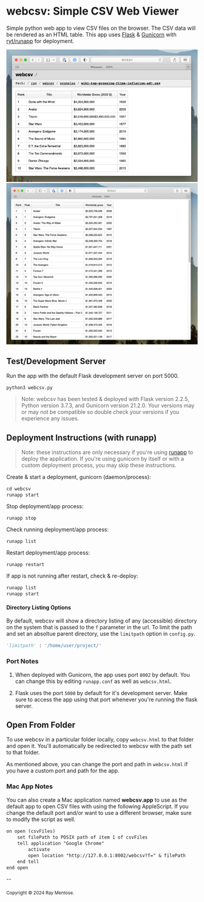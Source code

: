 # webcsv: Simple CSV Web Viewer

Simple python web app to view CSV files on the browser. The CSV data will be rendered as an HTML table. This app uses [Flask](https://github.com/pallets/flask) & [Gunicorn](https://github.com/benoitc/gunicorn) with [ryt/runapp](https://github.com/ryt/runapp) for deployment.

![](images/screen-shot-3.png)
![](images/screen-shot-2.png)

## Test/Development Server

Run the app with the default Flask development server on port 5000.

```console
python3 webcsv.py
```

> Note: webcsv has been tested & deployed with Flask version 2.2.5, Python version 3.7.3, and Gunicorn version 21.2.0. Your versions may or may not be compatible so double check your versions if you experience any issues.

## Deployment Instructions (with runapp)

> Note: these instructions are only necessary if you're using [runapp](https://github.com/ryt/runapp) to deploy the application. If you're using gunicorn by itself or with a custom deployment process, you may skip these instructions.

Create & start a deployment, gunicorn (daemon/process):

```console
cd webcsv
runapp start
```

Stop deployment/app process:

```console
runapp stop
```

Check running deployment/app process:

```console
runapp list
```

Restart deployment/app process:

```console
runapp restart
```

If app is not running after restart, check & re-deploy:

```console
runapp list
runapp start
```

#### Directory Listing Options

By default, webcsv will show a directory listing of any (accessible) directory on the system that is passed to the `f` parameter in the url. To limit the path and set an absoltue parent directory, use the `limitpath` option in `config.py`.

```py
'limitpath' : '/home/user/project/'
```

### Port Notes

1. When deployed with Gunicorn, the app uses port `8002` by default. You can change this by editing `runapp.conf` as well as `webcsv.html`.

2. Flask uses the port `5000` by default for it's development server. Make sure to access the app using that port whenever you're running the flask server.

## Open From Folder

To use webcsv in a particular folder locally, copy `webcsv.html` to that folder and open it. You'll automatically be redirected to webcsv with the path set to that folder.

As mentioned above, you can change the port and path in `webcsv.html` if you have a custom port and path for the app.

### Mac App Notes

You can also create a Mac application named **webcsv.app** to use as the default app to open CSV files with using the following AppleScript. If you change the default port and/or want to use a different browser, make sure to modify the script as well.

```applescript
on open (csvFiles)
	set filePath to POSIX path of item 1 of csvFiles
	tell application "Google Chrome"
		activate
		open location "http://127.0.0.1:8002/webcsv?f=" & filePath
	end tell
end open
```

--

<sub>Copyright &copy; 2024 Ray Mentose.</sub>

